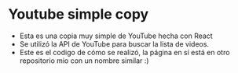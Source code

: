 # Youtube simple copy

- Esta es una copia muy simple de YouTube hecha con React
- Se utilizó la API de YouTube para buscar la lista de videos.
- Este es el codigo de cómo se realizó, la página en sí está en otro repositorio mio con un nombre similar :)
